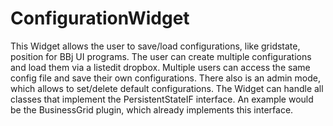 # ConfigurationWidget
This Widget allows the user to save/load configurations, like gridstate, position for BBj UI programs. The user can create multiple configurations and load them via a listedit dropbox. Multiple users can access the same config file and save their own configurations. There also is an admin mode, which allows to set/delete default configurations.
The Widget can handle all classes that implement the PersistentStateIF interface. An example would be the BusinessGrid plugin, which already implements this interface.